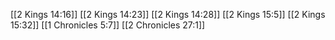 [[2 Kings 14:16]]
[[2 Kings 14:23]]
[[2 Kings 14:28]]
[[2 Kings 15:5]]
[[2 Kings 15:32]]
[[1 Chronicles 5:7]]
[[2 Chronicles 27:1]]
